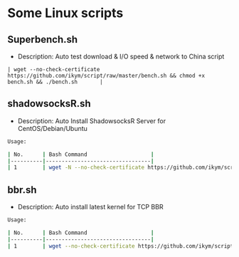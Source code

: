 # Some Linux scripts

## Superbench.sh
- Description: Auto test download & I/O speed & network to China script

```
| wget --no-check-certificate https://github.com/ikym/script/raw/master/bench.sh && chmod +x bench.sh && ./bench.sh       |
```

## shadowsocksR.sh
- Description: Auto Install ShadowsocksR Server for CentOS/Debian/Ubuntu

```bash
Usage:

| No.      | Bash Command                    |
|----------|---------------------------------|
| 1        | wget -N --no-check-certificate https://github.com/ikym/script/raw/master/shadowsocksR.sh && chmod +x shadowsocksR.sh && bash shadowsocksR.sh       |
```

## bbr.sh
- Description: Auto install latest kernel for TCP BBR

```bash
Usage:

| No.      | Bash Command                    |
|----------|---------------------------------|
| 1        | wget --no-check-certificate https://github.com/ikym/script/raw/master/bbr.sh && chmod +x bbr.sh && ./bbr.sh       |
```
